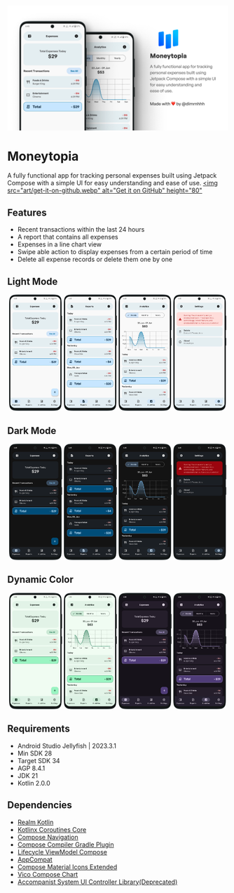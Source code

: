 <img src="art/banner.webp" alt="GtiHub Preview Card">

# Moneytopia
A fully functional app for tracking personal expenses built using Jetpack Compose with a simple UI for easy understanding and ease of use.
[<img src="art/get-it-on-github.webp" alt="Get it on GitHub" height="80"](https://github.com/dimrnhhh/moneytopia/releases/latest)

## Features
- Recent transactions within the last 24 hours
- A report that contains all expenses
- Expenses in a line chart view
- Swipe able action to display expenses from a certain period of time
- Delete all expense records or delete them one by one

## Light Mode
<div align="center">
    <img src="art/1-light-expenses.webp" width="24%" alt="">
    <img src="art/2-light-reports.webp" width="24%" alt="">
    <img src="art/3-light-analytics.webp" width="24%" alt="">
    <img src="art/4-light-settings.webp" width="24%" alt="">
</div>

## Dark Mode
<div align="center">
    <img src="art/1-dark-expenses.webp" width="24%" alt="">
    <img src="art/2-dark-reports.webp" width="24%" alt="">
    <img src="art/3-dark-analytics.webp" width="24%" alt="">
    <img src="art/4-dark-settings.webp" width="24%" alt="">
</div>

## Dynamic Color
<div align="center">
    <img src="art/1-light-dynamic-color-expenses.webp" width="24%" alt="">
    <img src="art/2-light-dynamic-color-analytics.webp" width="24%" alt="">
    <img src="art/3-dark-dynamic-color-expenses.webp" width="24%" alt="">
    <img src="art/4-dark-dynamic-color-analytics.webp" width="24%" alt="">
</div>

## Requirements
- Android Studio Jellyfish | 2023.3.1
- Min SDK 28
- Target SDK 34
- AGP 8.4.1
- JDK 21
- Kotlin 2.0.0

## Dependencies
- [Realm Kotlin](https://www.mongodb.com/docs/atlas/device-sdks/sdk/kotlin/install/)
- [Kotlinx Coroutines Core](https://mvnrepository.com/artifact/org.jetbrains.kotlinx/kotlinx-coroutines-core)
- [Compose Navigation](https://mvnrepository.com/artifact/androidx.navigation/navigation-compose)
- [Compose Compiler Gradle Plugin](https://mvnrepository.com/artifact/org.jetbrains.kotlin.plugin.compose/org.jetbrains.kotlin.plugin.compose.gradle.plugin)
- [Lifecycle ViewModel Compose](https://mvnrepository.com/artifact/androidx.lifecycle/lifecycle-viewmodel-compose)
- [AppCompat](https://mvnrepository.com/artifact/androidx.appcompat/appcompat)
- [Compose Material Icons Extended](https://mvnrepository.com/artifact/androidx.compose.material/material-icons-extended)
- [Vico Compose Chart](https://patrykandpatrick.com/vico/wiki/1.14.0/getting-started)
- [Accompanist System UI Controller Library(Deprecated)](https://mvnrepository.com/artifact/com.google.accompanist/accompanist-systemuicontroller)
